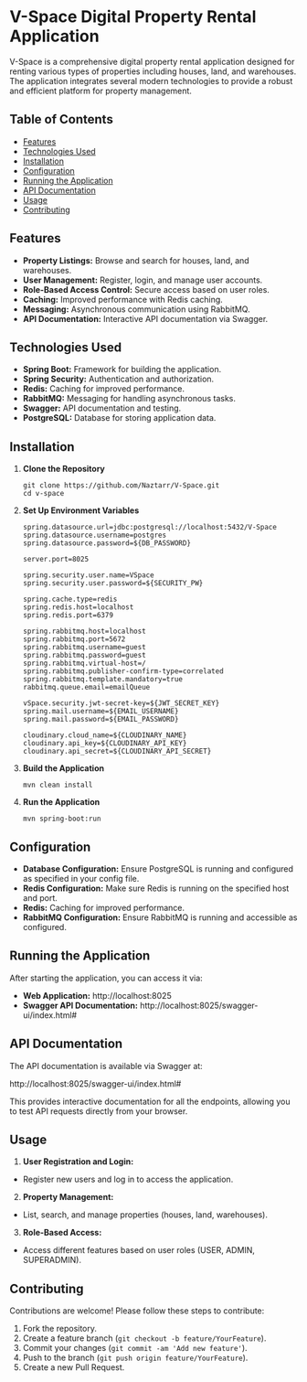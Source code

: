 # V-Space Digital Property Rental Application
V-Space is a comprehensive digital property rental application designed for renting various types of properties including houses, land, and warehouses. The application integrates several modern technologies to provide a robust and efficient platform for property management.
## Table of Contents

- [Features](#features)
- [Technologies Used](#technologies-used)
- [Installation](#installation)
- [Configuration](#configuration)
- [Running the Application](#running-the-application)
- [API Documentation](#api-documentation)
- [Usage](#usage)
- [Contributing](#contributing)

## Features

- **Property Listings:** Browse and search for houses, land, and warehouses.
- **User Management:** Register, login, and manage user accounts.
- **Role-Based Access Control:** Secure access based on user roles.
- **Caching:** Improved performance with Redis caching.
- **Messaging:** Asynchronous communication using RabbitMQ.
- **API Documentation:** Interactive API documentation via Swagger.

## Technologies Used

- **Spring Boot:** Framework for building the application.
- **Spring Security:** Authentication and authorization.
- **Redis:** Caching for improved performance.
- **RabbitMQ:** Messaging for handling asynchronous tasks.
- **Swagger:** API documentation and testing.
- **PostgreSQL:** Database for storing application data.

## Installation

1. **Clone the Repository**

   ```
   git clone https://github.com/Naztarr/V-Space.git
   cd v-space
   ```
   
2. **Set Up Environment Variables**
   
   ```
   spring.datasource.url=jdbc:postgresql://localhost:5432/V-Space
   spring.datasource.username=postgres
   spring.datasource.password=${DB_PASSWORD}
   
   server.port=8025
   
   spring.security.user.name=VSpace
   spring.security.user.password=${SECURITY_PW}
   
   spring.cache.type=redis
   spring.redis.host=localhost
   spring.redis.port=6379
   
   spring.rabbitmq.host=localhost
   spring.rabbitmq.port=5672
   spring.rabbitmq.username=guest
   spring.rabbitmq.password=guest
   spring.rabbitmq.virtual-host=/
   spring.rabbitmq.publisher-confirm-type=correlated
   spring.rabbitmq.template.mandatory=true
   rabbitmq.queue.email=emailQueue
   
   vSpace.security.jwt-secret-key=${JWT_SECRET_KEY}
   spring.mail.username=${EMAIL_USERNAME}
   spring.mail.password=${EMAIL_PASSWORD}
   
   cloudinary.cloud_name=${CLOUDINARY_NAME}
   cloudinary.api_key=${CLOUDINARY_API_KEY}
   cloudinary.api_secret=${CLOUDINARY_API_SECRET}
   ````
   
3. **Build the Application**

   ```
   mvn clean install
   ```
   
4. **Run the Application**

   ``` 
   mvn spring-boot:run
   ```

## Configuration

- **Database Configuration:** Ensure PostgreSQL is running and configured as specified in your config file.
- **Redis Configuration:** Make sure Redis is running on the specified host and port.
- **Redis:** Caching for improved performance.
- **RabbitMQ Configuration:** Ensure RabbitMQ is running and accessible as configured.

## Running the Application
After starting the application, you can access it via:

- **Web Application:** http://localhost:8025
- **Swagger API Documentation:** http://localhost:8025/swagger-ui/index.html#

## API Documentation
The API documentation is available via Swagger at:

http://localhost:8025/swagger-ui/index.html#

This provides interactive documentation for all the endpoints, allowing you to test API requests directly from your browser.

## Usage
1. **User Registration and Login:**

- Register new users and log in to access the application.
2. **Property Management:**

- List, search, and manage properties (houses, land, warehouses).
3. **Role-Based Access:**

- Access different features based on user roles (USER, ADMIN, SUPERADMIN).


## Contributing
Contributions are welcome! Please follow these steps to contribute:

1. Fork the repository.
2. Create a feature branch (`git checkout -b feature/YourFeature`).
3. Commit your changes (`git commit -am 'Add new feature'`).
4. Push to the branch (`git push origin feature/YourFeature`).
5. Create a new Pull Request.

